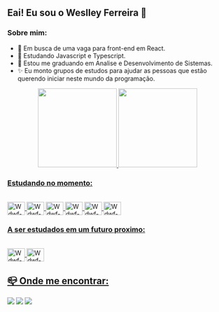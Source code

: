 ## Eai! Eu sou o Weslley Ferreira 👋

### Sobre mim:
- 🔭 Em busca de uma vaga para front-end em React.
- 🌱 Estudando Javascript e Typescript.
- 📝 Estou me graduando em Analise e Desenvolvimento de Sistemas.
- ✨ Eu monto grupos de estudos para ajudar as pessoas que estão querendo iniciar neste mundo da programação. 

<div align="center">
  <a href="https://beacons.ai/wdwf">
  <img height="180em" src="https://github-readme-stats.vercel.app/api?username=wdwf&show_icons=true&theme=dark&include_all_commits=true&count_private=true"/>
  <img height="180em" src="https://github-readme-stats.vercel.app/api/top-langs/?username=wdwf&layout=compact&langs_count=7&theme=dark"/>
</div>

### Estudando no momento:
<div style="display: inline_block"><br>
  <img align="center" alt="Wdwf-Js" height="30" width="40" src="https://cdn.jsdelivr.net/gh/devicons/devicon/icons/javascript/javascript-plain.svg">
  <img align="center" alt="Wdwf-Ts" height="30" width="40" src="https://cdn.jsdelivr.net/gh/devicons/devicon/icons/typescript/typescript-plain.svg">
  <img align="center" alt="Wdwf-Node" height="30" width="40" src="https://cdn.jsdelivr.net/gh/devicons/devicon/icons/nodejs/nodejs-original.svg">
  <img align="center" alt="Wdwf-React" height="30" width="40" src="https://cdn.jsdelivr.net/gh/devicons/devicon/icons/react/react-original.svg">
  <img align="center" alt="Wdwf-HTML" height="30" width="40" src="https://cdn.jsdelivr.net/gh/devicons/devicon/icons/html5/html5-plain-wordmark.svg">
  <img align="center" alt="Wdwf-CSS" height="30" width="40" src="https://cdn.jsdelivr.net/gh/devicons/devicon/icons/css3/css3-plain-wordmark.svg" />
</div>
  
### A ser estudados em um futuro proximo:
<div style="display: inline_block"><br>
  <img align="center" alt="Wdwf-Elixir" height="30" width="40" src="https://cdn.jsdelivr.net/gh/devicons/devicon/icons/elixir/elixir-original.svg" />
  <img align="center" alt="Wdwf-Phoenix" height="30" width="40" src="https://cdn.jsdelivr.net/gh/devicons/devicon/icons/phoenix/phoenix-original.svg" />
</div>
  
## 📪 Onde me encontrar:

<div> 
  <a href="https://instagram.com/wys_of" target="_blank"><img src="https://img.shields.io/badge/-Instagram-%23E4405F?style=for-the-badge&logo=instagram&logoColor=white" target="_blank"></a>
  <a href = "mailto:w_dwf@htomail.com"><img src="https://img.shields.io/badge/Microsoft_Outlook-0078D4?style=for-the-badge&logo=microsoft-outlook&logoColor=white" target="_blank"></a>
  <a href="https://www.linkedin.com/in/weslley-ferreira-61a75a188/" target="_blank"><img src="https://img.shields.io/badge/-LinkedIn-%230077B5?style=for-the-badge&logo=linkedin&logoColor=white" target="_blank"></a>
</div>
